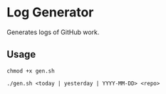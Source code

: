 # Log Generator

Generates logs of GitHub work.

## Usage

`chmod +x gen.sh`

`./gen.sh <today | yesterday | YYYY-MM-DD> <repo>`
